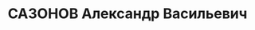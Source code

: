 ---
title: САЗОНОВ Александр Васильевич
description: "Род. в 1894, Санкт-Петербург, русский, обр.: среднее, б/п. Проживал:\
  \ Москва, ул. Кропоткинская, д. 40, кв. 165. Зам. зав. производственным отделом\
  \ фабрики Гознак. \n  Арестован 10.08.1937. Обв. в участии в к.-р. террористической\
  \ организации. Приговор: ВК ВС СССР, 27.10.1937 – ВМН. Расстрелян 27.10.1937, г.Москва.\
  \ \n  Реабилитирован ВК ВС СССР 27.07.1956"
---